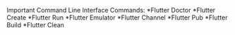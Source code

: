 Important Command Line Interface Commands:
*Flutter Doctor 
*Flutter Create 
*Flutter Run 
*Flutter Emulator 
*Flutter Channel 
*Flutter Pub 
*Flutter Build 
*Flutter Clean